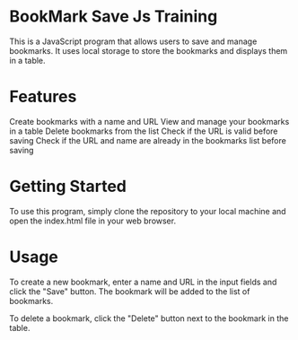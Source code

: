 # BookMark Save Js Training
This is a JavaScript program that allows users to save and manage bookmarks. It uses local storage to store the bookmarks and displays them in a table.
# Features
Create bookmarks with a name and URL
View and manage your bookmarks in a table
Delete bookmarks from the list
Check if the URL is valid before saving
Check if the URL and name are already in the bookmarks list before saving
# Getting Started
To use this program, simply clone the repository to your local machine and open the 
index.html  file in your web browser.

# Usage
To create a new bookmark, enter a name and URL in the input fields and click the "Save" button. The bookmark will be added to the list of bookmarks.

To delete a bookmark, click the "Delete" button next to the bookmark in the table.
